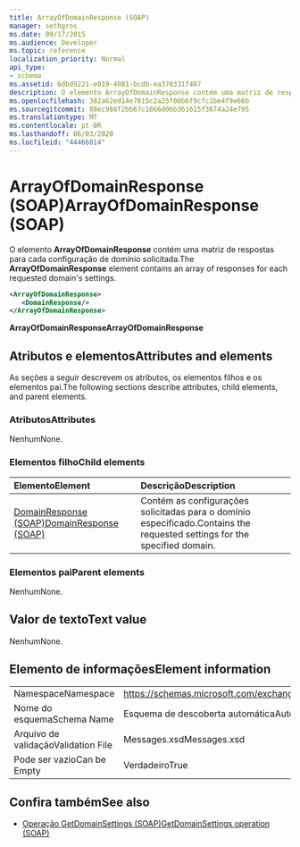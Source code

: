 ```yaml
---
title: ArrayOfDomainResponse (SOAP)
manager: sethgros
ms.date: 09/17/2015
ms.audience: Developer
ms.topic: reference
localization_priority: Normal
api_type:
- schema
ms.assetid: 6dbd9221-e019-4981-bcdb-ea370331f407
description: O elemento ArrayOfDomainResponse contém uma matriz de respostas para cada configuração de domínio solicitada.
ms.openlocfilehash: 382a62ed14e7015c2a25f06b6f9cfc1be4f9e66b
ms.sourcegitcommit: 88ec988f2bb67c1866d06b361615f3674a24e795
ms.translationtype: MT
ms.contentlocale: pt-BR
ms.lasthandoff: 06/03/2020
ms.locfileid: "44466014"
---
```

# <a name="arrayofdomainresponse-soap"></a><span data-ttu-id="242c3-103">ArrayOfDomainResponse (SOAP)</span><span class="sxs-lookup"><span data-stu-id="242c3-103">ArrayOfDomainResponse (SOAP)</span></span>

<span data-ttu-id="242c3-104">O elemento **ArrayOfDomainResponse** contém uma matriz de respostas para cada configuração de domínio solicitada.</span><span class="sxs-lookup"><span data-stu-id="242c3-104">The **ArrayOfDomainResponse** element contains an array of responses for each requested domain's settings.</span></span> 
  
```XML
<ArrayOfDomainResponse>
   <DomainResponse/>
</ArrayOfDomainResponse>
```

 <span data-ttu-id="242c3-105">**ArrayOfDomainResponse**</span><span class="sxs-lookup"><span data-stu-id="242c3-105">**ArrayOfDomainResponse**</span></span>
## <a name="attributes-and-elements"></a><span data-ttu-id="242c3-106">Atributos e elementos</span><span class="sxs-lookup"><span data-stu-id="242c3-106">Attributes and elements</span></span>

<span data-ttu-id="242c3-107">As seções a seguir descrevem os atributos, os elementos filhos e os elementos pai.</span><span class="sxs-lookup"><span data-stu-id="242c3-107">The following sections describe attributes, child elements, and parent elements.</span></span>
  
### <a name="attributes"></a><span data-ttu-id="242c3-108">Atributos</span><span class="sxs-lookup"><span data-stu-id="242c3-108">Attributes</span></span>

<span data-ttu-id="242c3-109">Nenhum</span><span class="sxs-lookup"><span data-stu-id="242c3-109">None.</span></span>
  
### <a name="child-elements"></a><span data-ttu-id="242c3-110">Elementos filho</span><span class="sxs-lookup"><span data-stu-id="242c3-110">Child elements</span></span>

|<span data-ttu-id="242c3-111">**Elemento**</span><span class="sxs-lookup"><span data-stu-id="242c3-111">**Element**</span></span>|<span data-ttu-id="242c3-112">**Descrição**</span><span class="sxs-lookup"><span data-stu-id="242c3-112">**Description**</span></span>|
|:-----|:-----|
|[<span data-ttu-id="242c3-113">DomainResponse (SOAP)</span><span class="sxs-lookup"><span data-stu-id="242c3-113">DomainResponse (SOAP)</span></span>](domainresponse-soap.md) <br/> |<span data-ttu-id="242c3-114">Contém as configurações solicitadas para o domínio especificado.</span><span class="sxs-lookup"><span data-stu-id="242c3-114">Contains the requested settings for the specified domain.</span></span>  <br/> |
   
### <a name="parent-elements"></a><span data-ttu-id="242c3-115">Elementos pai</span><span class="sxs-lookup"><span data-stu-id="242c3-115">Parent elements</span></span>

<span data-ttu-id="242c3-116">Nenhum</span><span class="sxs-lookup"><span data-stu-id="242c3-116">None.</span></span>
  
## <a name="text-value"></a><span data-ttu-id="242c3-117">Valor de texto</span><span class="sxs-lookup"><span data-stu-id="242c3-117">Text value</span></span>

<span data-ttu-id="242c3-118">Nenhum</span><span class="sxs-lookup"><span data-stu-id="242c3-118">None.</span></span>
  
## <a name="element-information"></a><span data-ttu-id="242c3-119">Elemento de informações</span><span class="sxs-lookup"><span data-stu-id="242c3-119">Element information</span></span>

|||
|:-----|:-----|
|<span data-ttu-id="242c3-120">Namespace</span><span class="sxs-lookup"><span data-stu-id="242c3-120">Namespace</span></span>  <br/> |https://schemas.microsoft.com/exchange/2010/Autodiscover  <br/> |
|<span data-ttu-id="242c3-121">Nome do esquema</span><span class="sxs-lookup"><span data-stu-id="242c3-121">Schema Name</span></span>  <br/> |<span data-ttu-id="242c3-122">Esquema de descoberta automática</span><span class="sxs-lookup"><span data-stu-id="242c3-122">Autodiscover schema</span></span>  <br/> |
|<span data-ttu-id="242c3-123">Arquivo de validação</span><span class="sxs-lookup"><span data-stu-id="242c3-123">Validation File</span></span>  <br/> |<span data-ttu-id="242c3-124">Messages.xsd</span><span class="sxs-lookup"><span data-stu-id="242c3-124">Messages.xsd</span></span>  <br/> |
|<span data-ttu-id="242c3-125">Pode ser vazio</span><span class="sxs-lookup"><span data-stu-id="242c3-125">Can be Empty</span></span>  <br/> |<span data-ttu-id="242c3-126">Verdadeiro</span><span class="sxs-lookup"><span data-stu-id="242c3-126">True</span></span>  <br/> |
   
## <a name="see-also"></a><span data-ttu-id="242c3-127">Confira também</span><span class="sxs-lookup"><span data-stu-id="242c3-127">See also</span></span>

- [<span data-ttu-id="242c3-128">Operação GetDomainSettings (SOAP)</span><span class="sxs-lookup"><span data-stu-id="242c3-128">GetDomainSettings operation (SOAP)</span></span>](getdomainsettings-operation-soap.md)

